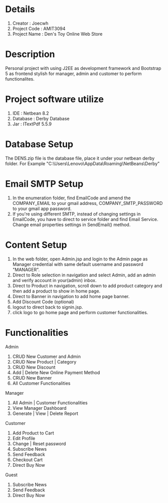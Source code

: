 # Details
  1.  Creator : Joecwh
  2.  Project Code : AMIT3094
  3.  Project Name : Den's Toy Online Web Store
  
# Description
  Personal project with using J2EE as development framework and Bootstrap 5 as frontend stylish for manager, admin and customer to perform functionalites.

# Project software utilize
  1.  IDE : Netbean 8.2
  2.  Database : Derby Database
  3.  Jar : ITextPdf 5.5.9
  
# Database Setup
  The DENS.zip file is the database file, place it under your netbean derby folder.
  For Example "C:\Users\Lenovo\AppData\Roaming\NetBeans\Derby"

# Email SMTP Setup
  1.  In the enumeration folder, find EmailCode and amend the COMPANY_EMAIL to your gmail address, COMPANY_SMTP_PASSWORD to your gmail app password.
  2.  If you're using different SMTP, instead of changing settings in EmailCode, you have to direct to service folder and find Email Service. Change
      email properties settings in SendEmail() method.

# Content Setup
  1.  In the web folder, open Admin.jsp and login to the Admin page as Manager credential with same default username and password "MANAGER".
  2.  Direct to Role selection in navigation and select Admin, add an admin and verify account in your(admin) inbox.
  3.  Direct to Product in navigation, scroll down to add product category and then add a product to show in home page. 
  4.  Direct to Banner in navigation to add home page banner.
  5.  Add Discount Code (optional)
  6.  logout to direct back to signin.jsp.
  7.  click logo to go home page and perform customer functionalities.

# Functionalities
  Admin
  1.  CRUD New Customer and Admin
  2.  CRUD New Product | Category
  3.  CRUD New Discount
  4.  Add | Delete New Online Payment Method
  5.  CRUD New Banner
  6.  All Customer Functionalities
  
  Manager
  1.  All Admin | Customer Functionalities
  2.  View Manager Dashboard
  3.  Generate | View | Delete Report

  Customer
  1.  Add Product to Cart
  2.  Edit Profile
  3.  Change | Reset password
  4.  Subscribe News
  5.  Send Feedback
  6.  Checkout Cart
  7.  Direct Buy Now

  Guest
  1.  Subscribe News
  2.  Send Feedback
  3.  Direct Buy Now
